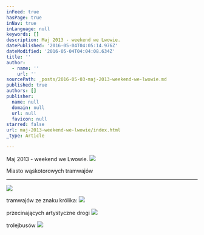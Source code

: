 ```yaml
---
inFeed: true
hasPage: true
inNav: true
inLanguage: null
keywords: []
description: Maj 2013 - weekend we Lwowie.
datePublished: '2016-05-04T04:05:14.976Z'
dateModified: '2016-05-04T04:04:08.634Z'
title: ''
author:
  - name: ''
    url: ''
sourcePath: _posts/2016-05-03-maj-2013-weekend-we-lwowie.md
published: true
authors: []
publisher:
  name: null
  domain: null
  url: null
  favicon: null
starred: false
url: maj-2013-weekend-we-lwowie/index.html
_type: Article

---
```

Maj 2013 - weekend we Lwowie.
![](https://s3-us-west-2.amazonaws.com/the-grid-img/p/65316d7e4861b452aa3b7ab2f7cd6bf2ca1b5c3c.jpg)

Miasto wąskotorowych tramwajów

---

![](https://the-grid-user-content.s3-us-west-2.amazonaws.com/7a35a2d1-94bb-4ed8-a5f0-e42d9447730f.jpg)

tramwajów ze znaku królika:
![](https://the-grid-user-content.s3-us-west-2.amazonaws.com/b6e396c6-ac84-464f-9657-71cd040b4760.jpg)

przecinających artystyczne drogi
![](https://the-grid-user-content.s3-us-west-2.amazonaws.com/346b8911-1da7-4fbe-841b-70cefbbdd759.jpg)

trolejbusów
![](https://the-grid-user-content.s3-us-west-2.amazonaws.com/8c6dada0-0751-4ac1-a49d-2a0f0586a6a4.jpg)
